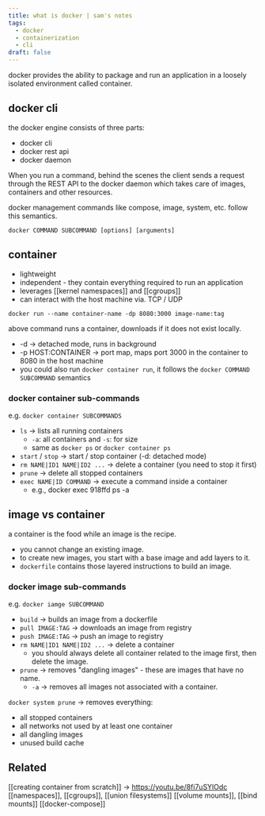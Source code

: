 ```yaml
---
title: what is docker | sam's notes
tags:
  - docker
  - containerization
  - cli
draft: false
---
```

docker provides the ability to package and run an application in a loosely isolated environment called container.
## docker cli
the docker engine consists of three parts:
- docker cli
- docker rest api
- docker daemon

When you run a command, behind the scenes the client sends a request through the REST API to the docker daemon which takes care of images, containers and other resources.

docker management commands like compose, image, system, etc. follow this semantics.
```
docker COMMAND SUBCOMMAND [options] [arguments]
```
## container 
- lightweight
- independent - they contain everything required to run an application
- leverages [[kernel namespaces]] and [[cgroups]]
- can interact with the host machine via. TCP / UDP

```
docker run --name container-name -dp 8080:3000 image-name:tag
```

above command runs a container, downloads if it does not exist locally.
- -d -> detached mode, runs in background
- -p HOST:CONTAINER -> port map, maps port 3000 in the container to 8080 in the host machine
- you could also run `docker container run`, it follows the `docker COMMAND SUBCOMMAND` semantics
### docker container sub-commands
e.g. `docker container SUBCOMMANDS`
- `ls` -> lists all running containers
	- `-a`: all containers and `-s`: for size
	- same as `docker ps` or `docker container ps`
- `start` / `stop` -> start / stop container (-d: detached mode)
- `rm NAME|ID1 NAME|ID2 ...` -> delete a container (you need to stop it first)
- `prune` -> delete all stopped containers
- `exec NAME|ID COMMAND` -> execute a command inside a container
	- e.g., docker exec 918ffd ps -a
## image vs container
a container is the food while an image is the recipe.
- you cannot change an existing image.
- to create new images, you start with a base image and add layers to it.
- `dockerfile` contains those layered instructions to build an image.
### docker image sub-commands
e.g. `docker iamge SUBCOMMAND`
- `build` -> builds an image from a dockerfile
- `pull IMAGE:TAG` -> downloads an image from registry
- `push IMAGE:TAG` -> push an image to registry
- `rm NAME|ID1 NAME|ID2 ...` -> delete a container
	- you should always delete all container related to the image first, then delete the image. 
- `prune` -> removes "dangling images" - these are images that have no name.
	- `-a` -> removes all images not associated with a container.

`docker system prune` -> removes everything:
- all stopped containers
- all networks not used by at least one container
- all dangling images
- unused build cache
## Related
[[creating container from scratch]] -> https://youtu.be/8fi7uSYlOdc
[[namespaces]], [[cgroups]], [[union filesystems]]
[[volume mounts]], [[bind mounts]]
[[docker-compose]]